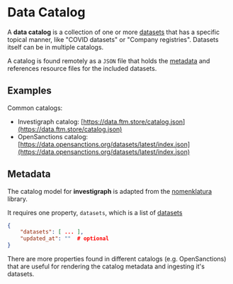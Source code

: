 # Data Catalog

A **data catalog** is a collection of one or more [datasets](./dataset.md) that has a specific topical manner, like "COVID datasets" or "Company registries". Datasets itself can be in multiple catalogs.

A catalog is found remotely as a `JSON` file that holds the [metadata](#metadata) and references resource files for the included datasets.

## Examples

Common catalogs:

- Investigraph catalog: [https://data.ftm.store/catalog.json](https://data.ftm.store/catalog.json)
- OpenSanctions catalog: [https://data.opensanctions.org/datasets/latest/index.json](https://data.opensanctions.org/datasets/latest/index.json)

## Metadata

The catalog model for **investigraph** is adapted from the [nomenklatura](../stack/nomenklatura.md) library.

It requires one property, `datasets`, which is a list of [datasets](./dataset.md)

```json
{
    "datasets": [ ... ],
    "updated_at": ""  # optional
}
```

There are more properties found in different catalogs (e.g. OpenSanctions) that are useful for rendering the catalog metadata and ingesting it's datasets.

